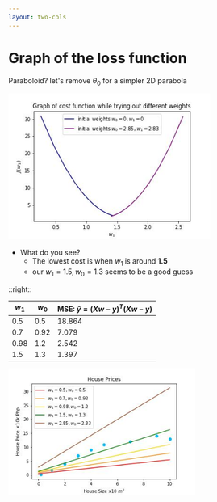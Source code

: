 ```yaml
---
layout: two-cols
---
```


# Graph of the loss function

Paraboloid? let's remove $\theta_0$ for a simpler 2D parabola

<img alt="graph of costs" src="/images/graph-cost.jpg" style="width: 400px; height: 289px" />

- What do you see?  
  * The lowest cost is when $w_1$ is around **1.5**
  * our $w_1 = 1.5, w_0 = 1.3$ seems to be a good guess

::right::

| $w_1$    | $w_0$   | MSE: $\hat{y} = (Xw - y)^T(Xw - y)$ |
|----------|---------|-------------------------------------|
| 0.5      | 0.5     | 18.864                              |
| 0.7      | 0.92    |  7.079                              |
| 0.98     | 1.2     |  2.542                              |
| 1.5      | 1.3     |  1.397                              |

<img alt="lines guess" src="/images/idea.jpg" style="width: 370px; height: 250px" />
